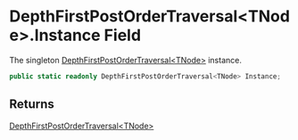 # DepthFirstPostOrderTraversal&lt;TNode&gt;.Instance Field

The singleton [DepthFirstPostOrderTraversal&lt;TNode&gt;](MrKWatkins.Ast.Traversal.DepthFirstPostOrderTraversal-1.md) instance.

```c#
public static readonly DepthFirstPostOrderTraversal<TNode> Instance;
```

## Returns

[DepthFirstPostOrderTraversal&lt;TNode&gt;](MrKWatkins.Ast.Traversal.DepthFirstPostOrderTraversal-1.md)
